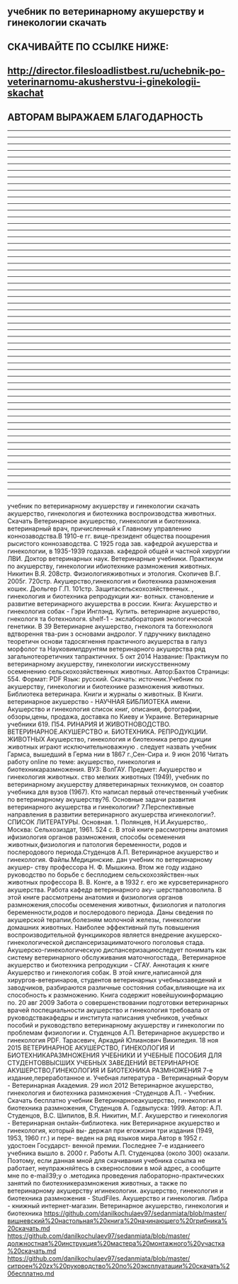 учебник по ветеринарному акушерству и гинекологии скачать
--------------------------------------------------
СКАЧИВАЙТЕ ПО ССЫЛКЕ НИЖЕ:
--------------------------------------------------
http://director.filesloadlistbest.ru/uchebnik-po-veterinarnomu-akusherstvu-i-ginekologii-skachat
--------------------------------------------------
АВТОРАМ ВЫРАЖАЕМ БЛАГОДАРНОСТЬ
--------------------------------------------------
--------------------------------------------------
--------------------------------------------------
--------------------------------------------------
--------------------------------------------------
--------------------------------------------------
--------------------------------------------------
--------------------------------------------------
--------------------------------------------------
--------------------------------------------------
--------------------------------------------------
--------------------------------------------------
--------------------------------------------------
--------------------------------------------------
--------------------------------------------------
--------------------------------------------------
--------------------------------------------------
--------------------------------------------------
--------------------------------------------------
--------------------------------------------------
--------------------------------------------------
--------------------------------------------------
--------------------------------------------------
--------------------------------------------------
--------------------------------------------------
--------------------------------------------------
--------------------------------------------------
--------------------------------------------------
--------------------------------------------------
--------------------------------------------------
--------------------------------------------------
--------------------------------------------------
--------------------------------------------------
--------------------------------------------------
--------------------------------------------------
--------------------------------------------------
--------------------------------------------------
--------------------------------------------------
--------------------------------------------------
--------------------------------------------------
--------------------------------------------------
--------------------------------------------------
--------------------------------------------------
--------------------------------------------------
--------------------------------------------------
--------------------------------------------------
--------------------------------------------------
--------------------------------------------------
--------------------------------------------------
--------------------------------------------------
--------------------------------------------------
--------------------------------------------------
--------------------------------------------------
--------------------------------------------------
--------------------------------------------------
--------------------------------------------------
--------------------------------------------------
учебник по ветеринарному акушерству и гинекологии скачать акушерство, гинекология и биотехника воспроизводства животных. Скачать Ветеринарное акушерство, гинекология и биотехника. ветеринарный врач, причисленный к Главному управлению коннозаводства.В 1910-е гг. вице-президент общества поощрения рысистого коннозаводства. С 1925 года зав. кафедрой акушерства и гинекологии, в 1935-1939 годахзав. кафедрой общей и частной хирургии ЛВИ. Доктор ветеринарных наук. Ветеринарные учебники.  Практикум по акушерству, гинекологии ибиотехнике размножения животных. Никитин В.Я. 208стр. Физиологияживотных и этология. Скопичев В.Г. 2005г. 720стр.  Акушерство,гинекология и биотехника размножения кошек. Дюльгер Г.П. 101стр. Защитасельскохозяйственных. , гинекология и биотехника репродукции жи- вотных. становление и развитие ветеринарного акушерства в россии. Книга: Акушерство и гинекология собак - Гэри Инглэнд. Купить. ветеринарне акушерство, гнекологя та ботехнологя. shelf-1 - экслаборатория экологической генетики. В 39 Ветеринарне акушерство, гнекологя та ботехнологя вдтворення тва-рин з основами андролог.  У пдручнику викладено теоретичн основи тадосягнення практичного акушерства в галуз морфолог та  Науковимпдрунтям ветеринарного акушерства  ряд загальнотеоретичних тапрактичних. 5 окт 2014  Название: Практикум по ветеринарному акушерству, гинекологии иискусственному осеменению сельскохозяйственных животных. Автор:Бахтов  Страницы: 554. Формат: PDF Язык: русский. Скачать: источник.Учебник по акушерству, гинекологии и биотехнике размножения животных. Библиотека ветеринара. Книги и журналы о животных.  В  Книги. ветеринарное акушерство - НАУЧНАЯ БИБЛИОТЕКА имени. Акушерство и гинекология  список книг, описания, фотографии, обзоры,цены, продажа, доставка по Киеву и Украине. Ветеринарные учебники
619. П54. РИНАРИЯ И ЖИВОТНОВОДСТВО. ВЕТЕРИНАРНОЕ.АКУШЕРСТВО и. БИОТЕХНИКА. РЕПРОДУКЦИИ. ЖИВОТНЫХ  Акушерство, гинекология и биотехника репро дукции животных играют исключительноважную . следует назвать учебник Гармса, вышедший в Герма нии в 1867 г.,Сен-Сира и. 9 июн 2016  Читать работу online по теме: акушерство, гинекология и биотехникаразмножения. ВУЗ: ВолГАУ. Предмет: Акушерство и гинекология животных. ство мелких животных (1949), учебник по ветеринарному акушерству дляветеринарных техникумов, он соавтор учебника для вузов (1967). Кто написал первый отечественный учебник по ветеринарному акушерству?6. Основные задачи развития ветеринарного акушерства и гинекологии? 7.Перспективные направления в развитии ветеринарного акушерства игинекологии?. СПИСОК ЛИТЕРАТУРЫ. Основная. 1. Полянцев, Н.И.Акушерство,. Москва: Сельхозиздат, 1961. 524 с. В этой книге рассмотрены анатомия ифизиология органов размножения, способы осеменения животных,физиология и патология беременности, родов и послеродового периода.Студенцов А.П. Ветеринарное акушерство и гинекология. Файлы.Медицинские. дан учебник по ветеринарному акушер- ству профессора Н. Ф. Мышкина. Втом же году издано руководство по борьбе с бесплодием сельскохозяйствен-ных животных профессора В. В. Конге, а в 1932 г.  его же курсветеринарного акушерства. Работа кафедр ветеринарного аку- шерствапозволила. В этой книге рассмотрены анатомия и физиология органов размножения,способы осеменения животных, физиология и патология беременности,родов и послеродового периода. Даны сведения по акушерской терапии,болезням молочной железы, гинекологии домашних животных. Наиболее эффективный путь повышения воспроизводительной функциикоров является внедрение акушерско-гинекологической диспансеризацииматочного поголовья стада. Акушерско-гинекологическую диспансеризациюследует понимать как систему ветеринарного обслуживания маточногостада,. Ветеринарное акушерство и биотехника репродукции  - СГАУ. Аннотация к книге Акушерство и гинекология собак. В этой книге,написанной для хирургов-ветеринаров, студентов ветеринарных учебныхзаведений и заводчиков, разбираются различные состояния собак,влияющие на их способность к размножению. Книга содержит новейшуюинформацию по. 20 авг 2009  Забота о совершенствовании подготовки ветеринарных врачей поспециальности акушерство и гинекология требовала от руководствакафедры и института написания учебников, учебных пособий и руководствпо ветеринарному акушерству и гинекологии по проблемам физиологии и. Студенцов А.П. Ветеринарное акушерство и гинекология PDF. Тарасевич, Аркадий Юлианович  Википедия. 18 ноя 2015  ВЕТЕРИНАРНОЕ АКУШЕРСТВО, ГИНЕКОЛОГИЯ И БИОТЕХНИКАРАЗМНОЖЕНИЯ УЧЕБНИКИ И УЧЕБНЫЕ ПОСОБИЯ ДЛЯ СТУДЕНТОВВЫСШИХ УЧЕБНЫХ ЗАВЕДЕНИЙ ВЕТЕРИНАРНОЕ АКУШЕРСТВО,ГИНЕКОЛОГИЯ И БИОТЕХНИКА РАЗМНОЖЕНИЯ 7-е издание,переработанное и. Учебная литература - Ветеринарный Форум - Ветеринарная Академия. 29 июл 2012  Ветеринарное акушерство, гинекология и биотехника размножения -Студенцов А.П. - Учебник. Скачать бесплатно учебник Ветеринарноеакушерство, гинекология и биотехника размножения, Студенцов А. Годвыпуска: 1999. Автор: А.П. Студенцов, В.С. Шипилов, В.Я. Никитин, М.Г.
Акушерство и гинекология - Ветеринарная онлайн-библиотека. ник Ветеринарное акушерство и гинекология, который вы- держал при егожизни три издания (1949, 1953, 1960 гг.) и пере- веден на ряд языков мира.Автор в 1952 г. удостоен Государст- венной премии. Последнее 7-е изданиеего учебника вышло в. 2000 г. Работы А.П. Студенцова (около 300) оказали. Поэтому, если данная мной для скачивания учебника ссылка не работает, неупражняйтесь в сквернословии в мой адрес, а сообщите мне по e-mail39;у о .методика проведения лабораторно-практических занятий по биотехникеразмножения животных, а также по ветеринарному акушерству игинекологии. акушерство, гинекология и биотехника размножения - StudFiles. Акушерство и гинекология. Либра - книжный интернет-магазин. Ветеринарное акушерство, гинекология и биотехника
https://github.com/danilkochulaev97/sedanmiata/blob/master/вишневский%20настольная%20книга%20начинающего%20грибника%20скачать.md
https://github.com/danilkochulaev97/sedanmiata/blob/master/должностная%20инструкция%20мастера%20монтажного%20участка%20скачать.md
https://github.com/danilkochulaev97/sedanmiata/blob/master/ситроен%20zx%20руководство%20по%20эксплуатации%20скачать%20бесплатно.md